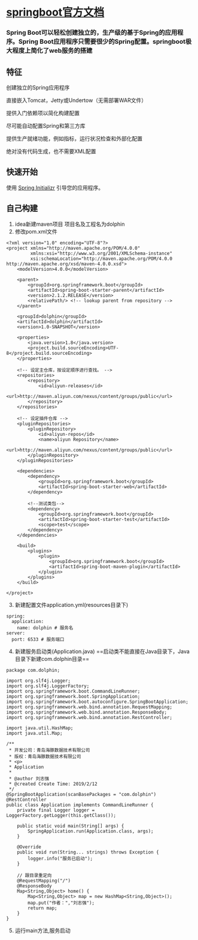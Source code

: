 # [springboot官方文档](http://spring.io/projects/spring-boot)

### Spring Boot可以轻松创建独立的，生产级的基于Spring的应用程序。Spring Boot应用程序只需要很少的Spring配置。springboot极大程度上简化了web服务的搭建

## 特征

创建独立的Spring应用程序

直接嵌入Tomcat，Jetty或Undertow（无需部署WAR文件）

提供入门依赖项以简化构建配置

尽可能自动配置Spring和第三方库

提供生产就绪功能，例如指标，运行状况检查和外部化配置

绝对没有代码生成，也不需要XML配置


## 快速开始

使用 [Spring Initializr](https://start.spring.io/) 引导您的应用程序。

## 自己构建
1. idea新建maven项目 项目名及工程名为dolphin
2. 修改pom.xml文件

```
<?xml version="1.0" encoding="UTF-8"?>
<project xmlns="http://maven.apache.org/POM/4.0.0"
         xmlns:xsi="http://www.w3.org/2001/XMLSchema-instance"
         xsi:schemaLocation="http://maven.apache.org/POM/4.0.0 http://maven.apache.org/xsd/maven-4.0.0.xsd">
    <modelVersion>4.0.0</modelVersion>

    <parent>
        <groupId>org.springframework.boot</groupId>
        <artifactId>spring-boot-starter-parent</artifactId>
        <version>2.1.2.RELEASE</version>
        <relativePath/> <!-- lookup parent from repository -->
    </parent>

    <groupId>dolphin</groupId>
    <artifactId>dolphin</artifactId>
    <version>1.0-SNAPSHOT</version>

    <properties>
        <java.version>1.8</java.version>
        <project.build.sourceEncoding>UTF-8</project.build.sourceEncoding>
    </properties>

    <!-- 设定主仓库，按设定顺序进行查找。 -->
    <repositories>
        <repository>
            <id>aliyun-releases</id>
            <url>http://maven.aliyun.com/nexus/content/groups/public</url>
        </repository>
    </repositories>

    <!-- 设定插件仓库 -->
    <pluginRepositories>
        <pluginRepository>
            <id>aliyun-repos</id>
            <name>aliyun Repository</name>
            <url>http://maven.aliyun.com/nexus/content/groups/public</url>
        </pluginRepository>
    </pluginRepositories>

    <dependencies>
        <dependency>
            <groupId>org.springframework.boot</groupId>
            <artifactId>spring-boot-starter-web</artifactId>
        </dependency>

        <!--测试类包-->
        <dependency>
            <groupId>org.springframework.boot</groupId>
            <artifactId>spring-boot-starter-test</artifactId>
            <scope>test</scope>
        </dependency>
    </dependencies>

    <build>
        <plugins>
            <plugin>
                <groupId>org.springframework.boot</groupId>
                <artifactId>spring-boot-maven-plugin</artifactId>
            </plugin>
        </plugins>
    </build>

</project>
```
3. 新建配置文件application.yml(resources目录下)

```
spring:
  application:
    name: dolphin # 服务名
server:
  port: 6533 # 服务端口

```
4. 新建服务启动类(Application.java) ==启动类不能直接在Java目录下，Java目录下新建com.dolphin目录==

```
package com.dolphin;

import org.slf4j.Logger;
import org.slf4j.LoggerFactory;
import org.springframework.boot.CommandLineRunner;
import org.springframework.boot.SpringApplication;
import org.springframework.boot.autoconfigure.SpringBootApplication;
import org.springframework.web.bind.annotation.RequestMapping;
import org.springframework.web.bind.annotation.ResponseBody;
import org.springframework.web.bind.annotation.RestController;

import java.util.HashMap;
import java.util.Map;

/**
 * 开发公司：青岛海豚数据技术有限公司
 * 版权：青岛海豚数据技术有限公司
 * <p>
 * Application
 *
 * @author 刘志强
 * @created Create Time: 2019/2/12
 */
@SpringBootApplication(scanBasePackages = "com.dolphin")
@RestController
public class Application implements CommandLineRunner {
    private final Logger logger = LoggerFactory.getLogger(this.getClass());

    public static void main(String[] args) {
        SpringApplication.run(Application.class, args);
    }

    @Override
    public void run(String... strings) throws Exception {
        logger.info("服务已启动");
    }

    // 跟目录重定向
    @RequestMapping("/")
    @ResponseBody
    Map<String,Object> home() {
        Map<String,Object> map = new HashMap<String,Object>();
        map.put("作者：","刘志强");
        return map;
    }
}
```
5. 运行main方法,服务启动



